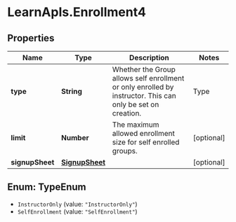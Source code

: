# LearnApIs.Enrollment4

## Properties
Name | Type | Description | Notes
------------ | ------------- | ------------- | -------------
**type** | **String** | Whether the Group allows self enrollment or only enrolled by instructor. This can only be set on creation.   | Type      | Description  | --------- | --------- | | InstructorOnly | Students are added to the Group by the instructor | | SelfEnrollment | Students are added to the Group by self enrollment |  | [optional] 
**limit** | **Number** | The maximum allowed enrollment size for self enrolled groups. | [optional] 
**signupSheet** | [**SignupSheet**](SignupSheet.md) |  | [optional] 

<a name="TypeEnum"></a>
## Enum: TypeEnum

* `InstructorOnly` (value: `"InstructorOnly"`)
* `SelfEnrollment` (value: `"SelfEnrollment"`)

